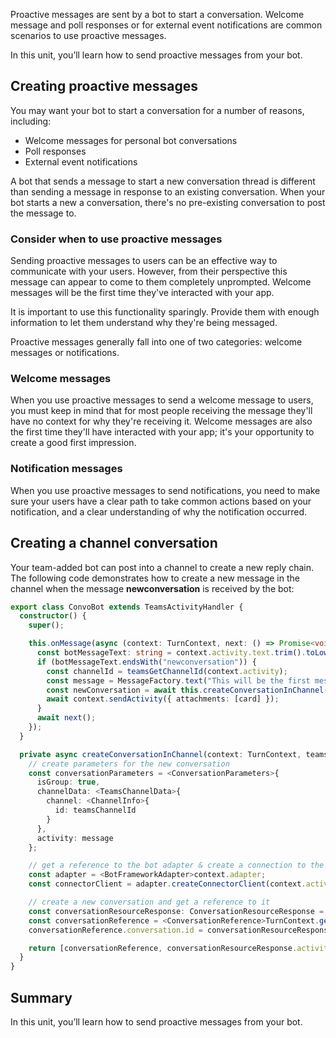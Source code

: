 Proactive messages are sent by a bot to start a conversation. Welcome message and poll responses or for external event notifications are common scenarios to use proactive messages.

In this unit, you’ll learn how to send proactive messages from your bot.

## Creating proactive messages

You may want your bot to start a conversation for a number of reasons, including:

- Welcome messages for personal bot conversations
- Poll responses
- External event notifications

A bot that sends a message to start a new conversation thread is different than sending a message in response to an existing conversation. When your bot starts a new a conversation, there's no pre-existing conversation to post the message to.

### Consider when to use proactive messages

Sending proactive messages to users can be an effective way to communicate with your users. However, from their perspective this message can appear to come to them completely unprompted. Welcome messages will be the first time they've interacted with your app.

It is important to use this functionality sparingly. Provide them with enough information to let them understand why they're being messaged.

Proactive messages generally fall into one of two categories: welcome messages or notifications.

### Welcome messages

When you use proactive messages to send a welcome message to users, you must keep in mind that for most people receiving the message they'll have no context for why they're receiving it. Welcome messages are also the first time they'll have interacted with your app; it's your opportunity to create a good first impression.

### Notification messages

When you use proactive messages to send notifications, you need to make sure your users have a clear path to take common actions based on your notification, and a clear understanding of why the notification occurred.

## Creating a channel conversation

Your team-added bot can post into a channel to create a new reply chain. The following code demonstrates how to create a new message in the channel when the message **newconversation** is received by the bot:

```typescript
export class ConvoBot extends TeamsActivityHandler {
  constructor() {
    super();

    this.onMessage(async (context: TurnContext, next: () => Promise<void>) => {
      const botMessageText: string = context.activity.text.trim().toLowerCase();
      if (botMessageText.endsWith("newconversation")) {
        const channelId = teamsGetChannelId(context.activity);
        const message = MessageFactory.text("This will be the first message in a new thread");
        const newConversation = await this.createConversationInChannel(context, channelId, message);
        await context.sendActivity({ attachments: [card] });
      }
      await next();
    });
  }

  private async createConversationInChannel(context: TurnContext, teamsChannelId: string, message: Partial<Activity>): Promise<[ConversationReference, string]> {
    // create parameters for the new conversation
    const conversationParameters = <ConversationParameters>{
      isGroup: true,
      channelData: <TeamsChannelData>{
        channel: <ChannelInfo>{
          id: teamsChannelId
        }
      },
      activity: message
    };

    // get a reference to the bot adapter & create a connection to the Teams API
    const adapter = <BotFrameworkAdapter>context.adapter;
    const connectorClient = adapter.createConnectorClient(context.activity.serviceUrl);

    // create a new conversation and get a reference to it
    const conversationResourceResponse: ConversationResourceResponse = await connectorClient.conversations.createConversation(conversationParameters);
    const conversationReference = <ConversationReference>TurnContext.getConversationReference(context.activity);
    conversationReference.conversation.id = conversationResourceResponse.id;

    return [conversationReference, conversationResourceResponse.activityId];
  }
}
```

## Summary

In this unit, you’ll learn how to send proactive messages from your bot.

